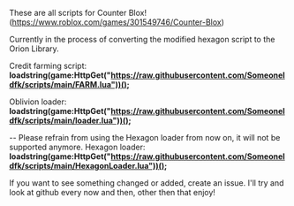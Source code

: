 These are all scripts for Counter Blox! (https://www.roblox.com/games/301549746/Counter-Blox)

Currently in the process of converting the modified hexagon script to the Orion Library.

Credit farming script:
**loadstring(game:HttpGet("https://raw.githubusercontent.com/SomeoneIdfk/scripts/main/FARM.lua"))();**

Oblivion loader:
**loadstring(game:HttpGet("https://raw.githubusercontent.com/SomeoneIdfk/scripts/main/loader.lua"))();**

-- Please refrain from using the Hexagon loader from now on, it will not be supported anymore.
Hexagon loader:
**loadstring(game:HttpGet("https://raw.githubusercontent.com/SomeoneIdfk/scripts/main/HexagonLoader.lua"))();**

If you want to see something changed or added, create an issue.
I'll try and look at github every now and then, other then that enjoy!